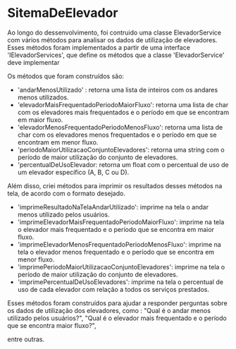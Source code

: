 # SitemaDeElevador

Ao longo do dessenvolvimento, foi contruido uma classe ElevadorService com vários métodos para analisar os dados de utilização de elevadores. Esses métodos foram implementados a partir de 
uma interface 'IElevadorServices', que define os métodos que a classe 'ElevadorService' deve implementar

Os métodos que foram construídos são:

- 'andarMenosUtilizado' : retorna uma lista de inteiros com os andares menos utilizados.
- 'elevadorMaisFrequentadoPeriodoMaiorFluxo': retorna uma lista de char com os elevadores mais frequentados e o período em que se encontram em maior fluxo.
- 'elevadorMenosFrequentadoPeriodoMenosFluxo': retorna uma lista de char com os elevadores menos frequentados e o período em que se encontram em menor fluxo.
- 'periodoMaiorUtilizacaoConjuntoElevadores': retorna uma string com o período de maior utilização do conjunto de elevadores.
- 'percentualDeUsoElevador: retorna um float com o percentual de uso de um elevador específico (A, B, C ou D).

Além disso, criei métodos para imprimir os resultados desses métodos na tela, de acordo com o formato desejado.

- 'imprimeResultadoNaTelaAndarUtilizado': imprime na tela o andar menos utilizado pelos usuários.
- 'imprimeElevadorMaisFrequentadoPeriodoMaiorFluxo': imprime na tela o elevador mais frequentado e o período que se encontra em maior fluxo.
- 'imprimeElevadorMenosFrequentadoPeriodoMenosFluxo': imprime na tela o elevador menos frequentado e o período que se encontra em menor fluxo.
- 'imprimePeriodoMaiorUtilizacaoConjuntoElevadores': imprime na tela o período de maior utilização do conjunto de elevadores.
- 'imprimePercentualDeUsoElevadores': imprime na tela o percentual de uso de cada elevador com relação a todos os serviços prestados.

Esses métodos foram construídos para ajudar a responder perguntas sobre os dados de utilização dos elevadores, como : 
"Qual é o andar menos utilizado pelos usuários?", 
"Qual é o elevador mais frequentado e o período que se encontra maior fluxo?", 

entre outras.
